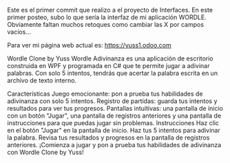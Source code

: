 Este es el primer commit que realizo a el proyecto de Interfaces.
En este primer posteo, subo lo que sería la interfaz de mi aplicación WORDLE.
Obviamente faltan muchos retoques como cambiar las X por campos vacíos...

Para ver mi página web actual es: https://yuss1.odoo.com

Wordle Clone by Yuss
Wordle Adivinanza es una aplicación de escritorio construida en WPF y programada en C# que te permite jugar a adivinar palabras. Con solo 5 intentos, tendrás que acertar la palabra escrita en un archivo de texto interno.

Características
Juego emocionante: pon a prueba tus habilidades de adivinanza con solo 5 intentos.
Registro de partidas: guarda tus intentos y resultados para ver tus progresos.
Pantallas intuitivas: una pantalla de inicio con un botón "Jugar", una pantalla de registros anteriores y una pantalla de instrucciones para que puedas jugar sin problemas.
Instrucciones
Haz clic en el botón "Jugar" en la pantalla de inicio.
Haz tus 5 intentos para adivinar la palabra.
Revisa tus resultados y progresos en la pantalla de registros anteriores.
¡Comienza a jugar y pon a prueba tus habilidades de adivinanza con Wordle Clone by Yuss!
